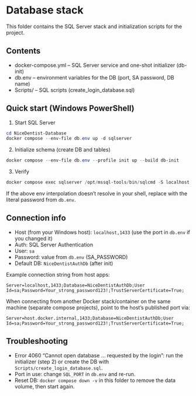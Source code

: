 # Database stack

This folder contains the SQL Server stack and initialization scripts for the project.

## Contents
- docker-compose.yml – SQL Server service and one-shot initializer (db-init)
- db.env – environment variables for the DB (port, SA password, DB name)
- Scripts/ – SQL scripts (create_login_database.sql)

## Quick start (Windows PowerShell)

1) Start SQL Server

```powershell
cd NiceDentist-Database
docker compose --env-file db.env up -d sqlserver
```

2) Initialize schema (create DB and tables)

```powershell
docker compose --env-file db.env --profile init up --build db-init
```

3) Verify

```powershell
docker compose exec sqlserver /opt/mssql-tools/bin/sqlcmd -S localhost -U sa -P "$($env:SA_PASSWORD)" -Q "SELECT name FROM sys.databases"
```

If the above env interpolation doesn’t resolve in your shell, replace with the literal password from `db.env`.

## Connection info
- Host (from your Windows host): `localhost,1433` (use the port in `db.env` if you changed it)
- Auth: SQL Server Authentication
- User: `sa`
- Password: value from `db.env` (SA_PASSWORD)
- Default DB: `NiceDentistAuthDb` (after init)

Example connection string from host apps:

```
Server=localhost,1433;Database=NiceDentistAuthDb;User Id=sa;Password=Your_strong_password123!;TrustServerCertificate=True;
```

When connecting from another Docker stack/container on the same machine (separate compose projects), point to the host’s published port via:

```
Server=host.docker.internal,1433;Database=NiceDentistAuthDb;User Id=sa;Password=Your_strong_password123!;TrustServerCertificate=True;
```

## Troubleshooting
- Error 4060 “Cannot open database … requested by the login”: run the initializer (step 2) or create the DB with `Scripts/create_login_database.sql`.
- Port in use: change `SQL_PORT` in `db.env` and re-run.
- Reset DB: `docker compose down -v` in this folder to remove the data volume, then start again.
